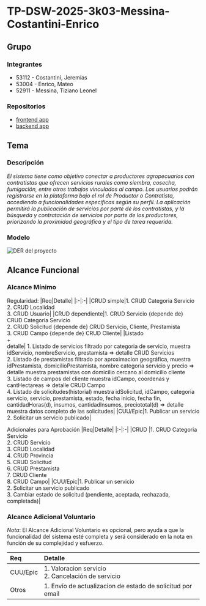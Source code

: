 # TP-DSW-2025-3k03-Messina-Costantini-Enrico

## Grupo
### Integrantes
* 53112 - Costantini, Jeremías
* 53004 - Enrico, Mateo
* 52911 - Messina, Tiziano Leonel

### Repositorios
* [frontend app](http://hyperlinkToGihubOrGitlab)
* [backend app](http://hyperlinkToGihubOrGitlab)

## Tema
### Descripción
*El sistema tiene como objetivo conectar a productores agropecuarios con contratistas que ofrecen servicios rurales como siembra, cosecha, fumigación, entre otros trabajos vinculados al campo. Los usuarios podrán registrarse en la plataforma bajo el rol de Productor o Contratista, accediendo a funcionalidades específicas según su perfil. La aplicación permitirá la publicación de servicios por parte de los contratistas, y la búsqueda y contratación de servicios por parte de los productores, priorizando la proximidad geográfica y el tipo de tarea requerida.*

### Modelo
![DER del proyecto](https://drive.google.com/file/d/151WW7jMJsbHZqQe7cZ24ymqqbFD3XNOm/view?usp=sharing)


## Alcance Funcional 

### Alcance Mínimo


Regularidad:
|Req|Detalle|
|:-|:-|
|CRUD simple|1. CRUD Categoria Servicio<br>2. CRUD Localidad<br>3. CRUD Usuario|
|CRUD dependiente|1. CRUD Servicio {depende de} CRUD Categoria Servicio<br>2. CRUD Solicitud {depende de} CRUD Servicio, Cliente, Prestamista<br>3. CRUD Campo {depende de} CRUD Cliente|
|Listado<br>+<br>detalle| 1. Listado de servicios filtrado por categoria de servicio, muestra idServicio, nombreServicio, prestamista => detalle CRUD Servicios<br> 2. Listado de prestamistas filtrado por aproximacion geográfica, muestra idPrestamista, domicilioPrestamista, nombre categoria servicio y precio => detalle muestra prestamistas con domicilio cercano al domicilio cliente<br> 3. Listado de campos del cliente muestra idCampo, coordenas y cantHectareas => detalle CRUD Campo<br> 4. Listado de solicitudes(historial) muestra idSolicitud, idCampo, categoria servicio, servicio, prestamista, estado, fecha inicio, fecha fin, cantidadHoras(d), insumos, cantidadInsumos, preciototal(d) => detalle muestra datos completo de las solicitudes|
|CUU/Epic|1. Publicar un servicio<br>2. Solicitar un servicio publicado|


Adicionales para Aprobación
|Req|Detalle|
|:-|:-|
|CRUD |1. CRUD Categoria Servicio<br>2. CRUD Servicio<br>3. CRUD Localidad<br>4. CRUD Provincia<br>5. CRUD Solicitud<br>6. CRUD Prestamista<br>7. CRUD Cliente<br>8. CRUD Campo|
|CUU/Epic|1. Publicar un servicio<br>2. Solicitar un servicio publicado<br>3. Cambiar estado de solicitud (pendiente, aceptada, rechazada, completada)|


### Alcance Adicional Voluntario

*Nota*: El Alcance Adicional Voluntario es opcional, pero ayuda a que la funcionalidad del sistema esté completa y será considerado en la nota en función de su complejidad y esfuerzo.

|Req|Detalle|
|:-|:-|
|CUU/Epic|1. Valoracion servicio<br>2. Cancelación de servicio|
|Otros|1. Envío de actualizacion de estado de solicitud por email|
